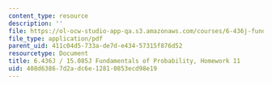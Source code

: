```yaml
---
content_type: resource
description: ''
file: https://ol-ocw-studio-app-qa.s3.amazonaws.com/courses/6-436j-fundamentals-of-probability-fall-2018/408d63867d2adc6e12810853ecd98e19_MIT6_436JF18_hw11.pdf
file_type: application/pdf
parent_uid: 411c04d5-733a-de7d-e434-57315f876d52
resourcetype: Document
title: 6.436J / 15.085J Fundamentals of Probability, Homework 11
uid: 408d6386-7d2a-dc6e-1281-0853ecd98e19
---
```

